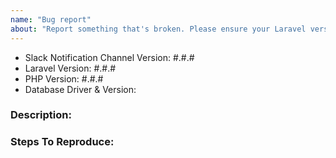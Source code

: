 ```yaml
---
name: "Bug report"
about: "Report something that's broken. Please ensure your Laravel version is still supported: https://laravel.com/docs/releases#support-policy"
---
```


<!-- DO NOT THROW THIS AWAY -->
<!-- Fill out the FULL versions with patch versions -->

- Slack Notification Channel Version: #.#.#
- Laravel Version: #.#.#
- PHP Version: #.#.#
- Database Driver & Version:

### Description:


### Steps To Reproduce:

<!-- If possible, please provide a GitHub repository to demonstrate your issue -->
<!-- laravel new bug-report --github="--public" -->
